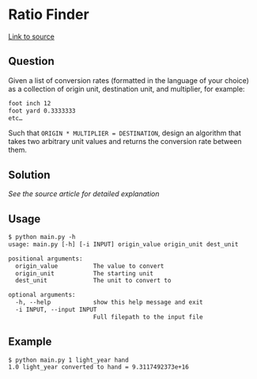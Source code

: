 # Ratio Finder

[Link to source](https://medium.com/@alexgolec/google-interview-problems-ratio-finder-d7aa8bf201e3)

## Question

Given a list of conversion rates (formatted in the language of your choice) as a collection of origin unit, destination unit, and multiplier,
for example:

```txt
foot inch 12
foot yard 0.3333333
etc…
```

Such that `ORIGIN * MULTIPLIER = DESTINATION`, design an algorithm that takes two arbitrary unit values and returns the conversion rate between them.

## Solution

_See the source article for detailed explanation_

## Usage

```txt
$ python main.py -h
usage: main.py [-h] [-i INPUT] origin_value origin_unit dest_unit

positional arguments:
  origin_value          The value to convert
  origin_unit           The starting unit
  dest_unit             The unit to convert to

optional arguments:
  -h, --help            show this help message and exit
  -i INPUT, --input INPUT
                        Full filepath to the input file
```

## Example

```txt
$ python main.py 1 light_year hand
1.0 light_year converted to hand = 9.3117492373e+16
```

